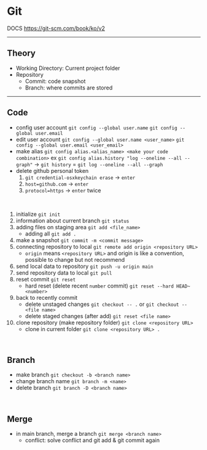 # Git

DOCS https://git-scm.com/book/ko/v2

---

## Theory

- Working Directory: Current project folder
- Repository
  - Commit: code snapshot
  - Branch: where commits are stored

---

## Code

- config user account
  `git config --global user.name`
  `git config --global user.email`
- edit user account
  `git config --global user.name <user_name>`
  `git config --global user.email <user_email>`
- make alias `git config alias.<alias_name> <make your code combination>`
  ex `git config alias.history "log --oneline --all --graph"`
  -> `git history` = `git log --oneline --all --graph`
- delete github personal token
  1. `git credential-osxkeychain erase` -> `enter`
  2. `host=github.com` -> `enter`
  3. `protocol=https` -> `enter` twice

<Br>

1. initialize `git init`
2. information about current branch `git status`
3. adding files on staging area `git add <file_name>`
   - adding all `git add .`
4. make a snapshot `git commit -m <commit message>`
5. connecting repository to local `git remote add origin <repository URL>`
   - `origin` means `<repository URL>` and origin is like a convention, possible to change but not recommend
6. send local data to repository `git push -u origin main`
7. send repository data to local `git pull`
8. reset commit `git reset`
   - hard reset (delete recent `number` commit) `git reset --hard HEAD~<number>`
9. back to recently commit
   - delete unstaged changes `git checkout -- .` or `git checkout -- <file name>`
   - delete staged changes (after add) `git reset <file name>`
10. clone repository (make repository folder) `git clone <repository URL>`
    - clone in current folder `git clone <repository URL> .`

<Br>

## Branch

- make branch `git checkout -b <branch name>`
- change branch name `git branch -m <name>`
- delete branch `git branch -D <branch name>`

<Br>

## Merge

- in main branch, merge a branch `git merge <branch name>`
  - conflict: solve conflict and git add & git commit again
